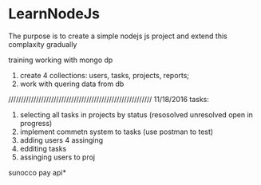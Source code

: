 # LearnNodeJs
The purpose is to create a simple nodejs js project and extend this complaxity gradually 

training working with mongo dp
1. create 4 collections: users, tasks, projects, reports;
2. work with quering data from db


/////////////////////////////////////////////////////////
11/18/2016
tasks:
1. selecting all tasks in projects by status (resosolved unresolved open in progress)
2. implement commetn system to tasks (use postman to test)
3. adding users 
4  assinging 
5. edditing tasks 
6. assinging users to proj

sunocco pay api*

